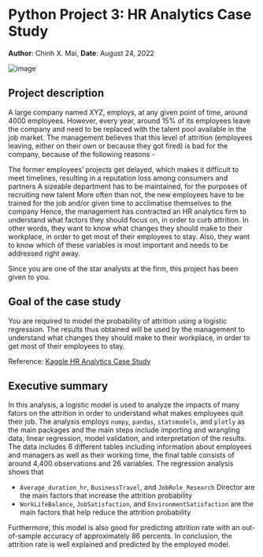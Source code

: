 # Python Project 3: HR Analytics Case Study 

**Author**: Chinh X. Mai, **Date**: August 24, 2022

![image](https://user-images.githubusercontent.com/89245616/187050037-2b64801d-6a18-4873-ae45-433016659e43.png)

## Project description

A large company named XYZ, employs, at any given point of time, around 4000 employees. However, every year, around 15% of its employees leave the company and need to be replaced with the talent pool available in the job market. The management believes that this level of attrition (employees leaving, either on their own or because they got fired) is bad for the company, because of the following reasons -

The former employees’ projects get delayed, which makes it difficult to meet timelines, resulting in a reputation loss among consumers and partners A sizeable department has to be maintained, for the purposes of recruiting new talent More often than not, the new employees have to be trained for the job and/or given time to acclimatise themselves to the company Hence, the management has contracted an HR analytics firm to understand what factors they should focus on, in order to curb attrition. In other words, they want to know what changes they should make to their workplace, in order to get most of their employees to stay. Also, they want to know which of these variables is most important and needs to be addressed right away.

Since you are one of the star analysts at the firm, this project has been given to you.

## Goal of the case study

You are required to model the probability of attrition using a logistic regression. The results thus obtained will be used by the management to understand what changes they should make to their workplace, in order to get most of their employees to stay.

Reference: [Kaggle HR Analytics Case Study](https://www.kaggle.com/datasets/vjchoudhary7/hr-analytics-case-study?select=in_time.csv)

## Executive summary

In this analysis, a logistic model is used to analyze the impacts of many fators on the attrition in order to understand what makes employees quit their job. The analysis employs `numpy`, `pandas`, `statsmodels`, and `plotly` as the main packages and the main steps include importing and wrangling data, linear regression, model validation, and interpretation of the results. The data includes 6 different tables including information about employees and managers as well as their working time, the final table consists of around 4,400 observations and 26 variables. The regression analysis shows that

* `Average_duration_hr`, `BusinessTravel`, and `JobRole_Research` Director are the main factors that increase the attrition probability
* `WorkLifeBalance`, `JobSatisfaction`, and `EnvironmentSatisfaction` are the main factors that help reduce the attrition probability

Furthermore, this model is also good for predicting attrition rate with an out-of-sample accuracy of approximately 86 percents. In conclusion, the attrition rate is well explained and predicted by the employed model.
